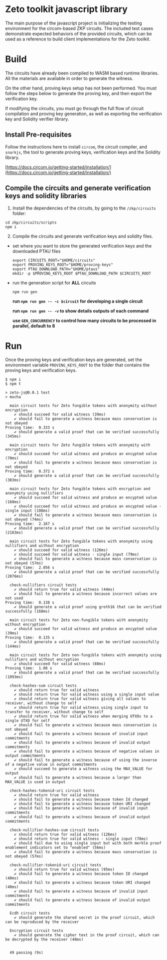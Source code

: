 # Zeto toolkit javascript library

The main purpose of the javascript project is initializing the testing environment for the circom-based ZKP circuits. The included test cases demonstrate expected behaviors of the provided circuits, which can be used as a reference to build client implementations for the Zeto toolkit.

# Build

The circuits have already been compiled to WASM based runtime libraries. All the materials are available in order to generate the witness.

On the other hand, proving keys setup has not been performed. You must follow the steps below to generate the proving key, and then export the verification key.

If modifying the circuits, you must go through the full flow of circuit compilation and proving key generation, as well as exporting the verification key and Solidity verifier library.

## Install Pre-requisites

Follow the instructions here to install `circom`, the circuit compiler, and `snarkjs`, the tool to generate proving keys, verification keys and the Solidity library.

[https://docs.circom.io/getting-started/installation/](https://docs.circom.io/getting-started/installation/)

## Compile the circuits and generate verification keys and solidity libraries

1. Install the dependencies of the circuits, by going to the `/zkp/circuits` folder:

```console
cd zkp/circuits/scripts
npm i
```

2. Compile the circuits and generate verification keys and solidity files.

- set where you want to store the generated verification keys and the downloaded PTAU files
  ```console
  export CIRCUITS_ROOT="$HOME/circuits"
  export PROVING_KEYS_ROOT="$HOME/proving-keys"
  export PTAU_DOWNLOAD_PATH="$HOME/ptaus"
  mkdir -p $PROVING_KEYS_ROOT $PTAU_DOWNLOAD_PATH $CIRCUITS_ROOT
  ```
- run the generation script for **ALL** circuits
  ```console
  npm run gen
  ```

  **run `npm run gen -- -c $circuit` for developing a single circuit**

  **run `npm run gen -- -v` to show details outputs of each command**

  **use `GEN_CONCURRENCY` to control how many circuits to be processed in parallel, default to 8**

# Run

Once the proving keys and verification keys are generated, set the environment variable `PROVING_KEYS_ROOT` to the folder that contains the proving keys and verification keys.

```console
$ npm i
$ npm t

> zeto-js@0.0.1 test
> mocha

  main circuit tests for Zeto fungible tokens with anonymity without encryption
    ✔ should succeed for valid witness (39ms)
    ✔ should fail to generate a witness because mass conservation is not obeyed
Proving time:  0.333 s
    ✔ should generate a valid proof that can be verified successfully (345ms)

  main circuit tests for Zeto fungible tokens with anonymity with encryption
    ✔ should succeed for valid witness and produce an encypted value (70ms)
    ✔ should fail to generate a witness because mass conservation is not obeyed
Proving time:  0.372 s
    ✔ should generate a valid proof that can be verified successfully (383ms)

  main circuit tests for Zeto fungible tokens with encryption and anonymity using nullifiers
    ✔ should succeed for valid witness and produce an encypted value (160ms)
    ✔ should succeed for valid witness and produce an encypted value - single input (108ms)
    ✔ should fail to generate a witness because mass conservation is not obeyed (74ms)
Proving time:  2.167 s
    ✔ should generate a valid proof that can be verified successfully (2183ms)

  main circuit tests for Zeto fungible tokens with anonymity using nullifiers and without encryption
    ✔ should succeed for valid witness (126ms)
    ✔ should succeed for valid witness - single input (79ms)
    ✔ should fail to generate a witness because mass conservation is not obeyed (57ms)
Proving time:  2.056 s
    ✔ should generate a valid proof that can be verified successfully (2076ms)

  check-nullifiers circuit tests
    ✔ should return true for valid witness (44ms)
    ✔ should fail to generate a witness because incorrect values are not used
Proving time:  0.138 s
    ✔ should generate a valid proof using groth16 that can be verified successfully (168ms)

  main circuit tests for Zeto non-fungible tokens with anonymity without encryption
    ✔ should succeed for valid witness and produce an encypted value (39ms)
Proving time:  0.135 s
    ✔ should generate a valid proof that can be verified successfully (144ms)

  main circuit tests for Zeto non-fungible tokens with anonymity using nullifiers and without encryption
    ✔ should succeed for valid witness (88ms)
Proving time:  1.08 s
    ✔ should generate a valid proof that can be verified successfully (1093ms)

  check-hashes-sum circuit tests
    ✔ should return true for valid witness
    ✔ should return true for valid witness using a single input value
    ✔ should return true for valid witness giving all values to receiver, without change to self
    ✔ should return true for valid witness using single input to transfer to receiver, without change to self
    ✔ should return true for valid witness when merging UTXOs to a single UTXO for self
    ✔ should fail to generate a witness because mass conservation is not obeyed
    ✔ should fail to generate a witness because of invalid input commitments
    ✔ should fail to generate a witness because of invalid output commitments
    ✔ should fail to generate a witness because of negative values in output commitments
    ✔ should fail to generate a witness because of using the inverse of a negative value in output commitments
    ✔ should succeed to generate a witness using the MAX_VALUE for output
    ✔ should fail to generate a witness because a larger than MAX_VALUE is used in output

  check-hashes-tokenid-uri circuit tests
    ✔ should return true for valid witness
    ✔ should fail to generate a witness because token Id changed
    ✔ should fail to generate a witness because token URI changed
    ✔ should fail to generate a witness because of invalid input commitments
    ✔ should fail to generate a witness because of invalid output commitments

  check-nullifier-hashes-sum circuit tests
    ✔ should return true for valid witness (126ms)
    ✔ should return true for valid witness - single input (78ms)
    ✔ should fail due to using single input but with both merkle proof enablement indicators set to "enabled" (56ms)
    ✔ should fail to generate a witness because mass conservation is not obeyed (57ms)

  check-nullifier-tokenid-uri circuit tests
    ✔ should return true for valid witness (95ms)
    ✔ should fail to generate a witness because token ID changed (40ms)
    ✔ should fail to generate a witness because token URI changed (40ms)
    ✔ should fail to generate a witness because of invalid input commitments
    ✔ should fail to generate a witness because of invalid output commitments

  Ecdh circuit tests
    ✔ should generate the shared secret in the proof circuit, which can be reproduced by the receiver

  Encryption circuit tests
    ✔ should generate the cipher text in the proof circuit, which can be decrypted by the receiver (48ms)


  49 passing (9s)

```

